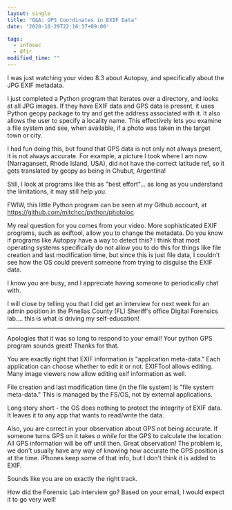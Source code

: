 ```yaml
---
layout: single
title: "Q&A: GPS Coordinates in EXIF Data"
date: '2020-10-29T22:16:37+09:00'

tags:
  - infosec
  - dfir
modified_time: ""
---
```


I was just watching your video 8.3 about Autopsy, and specifically about
the JPG EXIF metadata.

I just completed a Python program that iterates over a directory, and looks at
all JPG images.  If they have EXIF data and​ GPS data is present, it uses
Python geopy package to try and get the address associated with it.   It
also allows the user to specify a locality name.   This effectively lets you
examine a file system and see, when available, if a photo was taken in
the target town or city.

I had fun doing this, but found that GPS data is not only not always present,
it is not always accurate.  For example, a picture I took where I am now
(Narragansett, Rhode Island, USA), did not have the correct latitude ref,
so it gets translated by geopy as being in Chubut, Argentina!

Still, I look at programs like this as "best effort"... as long as you understand
the limitations, it may still help you.

FWIW, this little Python program can be seen at my Github account,
at https://github.com/mitchcc/python/photoloc

My real question for you comes from your video.  More sophisticated EXIF
programs, such as exiftool, allow you to change the metadata.   Do you
know if programs like Autopsy have a way to detect this?   I think that most
operating systems specifically do not allow you to do this for things like
file creation and last modification time, but since this is just file data,
I couldn't see how the OS could prevent someone from trying to disguise
the EXIF data.

I know you are busy, and I appreciate having someone to periodically
chat with.  

I will close by telling you that I did get an interview for next week for
an admin position in the Pinellas County (FL) Sheriff's office Digital
Forensics lab....   this is what is driving my self-education!

----


Apologies that it was so long to respond to your email!
Your python GPS program sounds great! Thanks for that.

You are exactly right that EXIF information is "application meta-data." Each application can choose whether to edit it or not. EXIFTool allows editing. Many image viewers now allow editing exif information as well.

File creation and last modification time (in the file system) is "file system meta-data." This is managed by the FS/OS, not by external applications.

Long story short - the OS does nothing to protect the integrity of EXIF data. It leaves it to any app that wants to read/write the data.

Also, you are correct in your observation about GPS not being accurate. If someone turns GPS on it takes *a while* for the GPS to calculate the location. All GPS information will be off until then. Great observation! The problem is, we don't usually have any way of knowing how accurate the GPS position is at the time. iPhones keep some of that info, but I don't think it is added to EXIF.

Sounds like you are on exactly the right track.

How did the Forensic Lab interview go? Based on your email, I would expect it to go very well!



